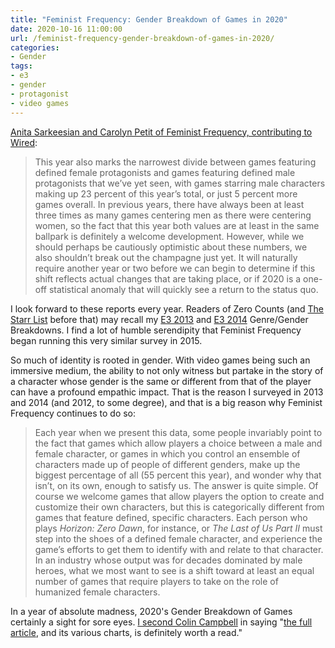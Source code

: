 ```yaml
---
title: "Feminist Frequency: Gender Breakdown of Games in 2020"
date: 2020-10-16 11:00:00
url: /feminist-frequency-gender-breakdown-of-games-in-2020/
categories:
- Gender
tags:
- e3
- gender
- protagonist
- video games
---
```


[Anita Sarkeesian and Carolyn Petit of Feminist Frequency, contributing to Wired](https://www.wired.com/story/women-video-games-representation-e3/): 

> This year also marks the narrowest divide between games featuring defined female protagonists and games featuring defined male protagonists that we’ve yet seen, with games starring male characters making up 23 percent of this year’s total, or just 5 percent more games overall. In previous years, there have always been at least three times as many games centering men as there were centering women, so the fact that this year both values are at least in the same ballpark is definitely a welcome development. However, while we should perhaps be cautiously optimistic about these numbers, we also shouldn’t break out the champagne just yet. It will naturally require another year or two before we can begin to determine if this shift reflects actual changes that are taking place, or if 2020 is a one-off statistical anomaly that will quickly see a return to the status quo.

I look forward to these reports every year. Readers of Zero Counts (and [The Starr List](https://thestarrlist.wordpress.com/) before that) may recall my [E3 2013](/2013/06/15/e3-2013-genre-gender-breakdown/) and [E3 2014](/2015/02/08/e3-2014-genre-gender-breakdown/) Genre/Gender Breakdowns. I find a lot of humble serendipity that Feminist Frequency began running this very similar survey in 2015.

So much of identity is rooted in gender. With video games being such an immersive medium, the ability to not only witness but partake in the story of a character whose gender is the same or different from that of the player can have a profound empathic impact. That is the reason I surveyed in 2013 and 2014 (and 2012, to some degree), and that is a big reason why Feminist Frequency continues to do so:

> Each year when we present this data, some people invariably point to the fact that games which allow players a choice between a male and female character, or games in which you control an ensemble of characters made up of people of different genders, make up the biggest percentage of all (55 percent this year), and wonder why that isn’t, on its own, enough to satisfy us. The answer is quite simple. Of course we welcome games that allow players the option to create and customize their own characters, but this is categorically different from games that feature defined, specific characters. Each person who plays *Horizon: Zero Dawn*, for instance, or *The Last of Us Part II* must step into the shoes of a defined female character, and experience the game’s efforts to get them to identify with and relate to that character. In an industry whose output was for decades dominated by male heroes, what we most want to see is a shift toward at least an equal number of games that require players to take on the role of humanized female characters.

In a year of absolute madness, 2020's Gender Breakdown of Games certainly a sight for sore eyes. [I second Colin Campbell](http://campbellnotes.com/how-games-change-world-october-15-developer-training/) in saying "[the full article](https://www.wired.com/story/women-video-games-representation-e3/), and its various charts, is definitely worth a read."